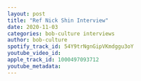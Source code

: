 ```yaml
---
layout: post
title: "Ref Nick Shin Interview"
date: 2020-11-03
categories: bob-culture interviews
author: bob-culture
spotify_track_id: 54Y9trNgnGipVKmdggu3oY
youtube_video_id: 
apple_track_id: 1000497093712
youtube_metadata: 
---
```

